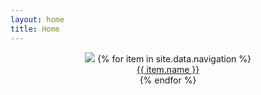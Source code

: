 ```yaml
---
layout: home
title: Home
---
```

<div align="center">
    <img src="/assets/img/logo.svg" />
    {% for item in site.data.navigation %}
    <div>
        <a href="{{ item.link }}" class="home-a">
            {{ item.name }}
        </a>
    </div>
    {% endfor %}
</div>
